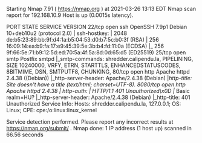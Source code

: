 Starting Nmap 7.91 ( https://nmap.org ) at 2021-03-26 13:13 EDT
Nmap scan report for 192.168.10.9
Host is up (0.0015s latency).

PORT     STATE SERVICE VERSION
22/tcp   open  ssh     OpenSSH 7.9p1 Debian 10+deb10u2 (protocol 2.0)
| ssh-hostkey: 
|   2048 de:b5:23:89:bb:9f:d4:1a:b5:04:53:d0:b7:5c:b0:3f (RSA)
|   256 16:09:14:ea:b9:fa:17:e9:45:39:5e:3b:b4:fd:11:0a (ECDSA)
|_  256 9f:66:5e:71:b9:12:5d:ed:70:5a:4f:5a:8d:0d:65:d5 (ED25519)
25/tcp   open  smtp    Postfix smtpd
|_smtp-commands: shredder.calipendu.la, PIPELINING, SIZE 10240000, VRFY, ETRN, STARTTLS, ENHANCEDSTATUSCODES, 8BITMIME, DSN, SMTPUTF8, CHUNKING, 
80/tcp   open  http    Apache httpd 2.4.38 ((Debian))
|_http-server-header: Apache/2.4.38 (Debian)
|_http-title: Site doesn't have a title (text/html; charset=UTF-8).
8080/tcp open  http    Apache httpd 2.4.38
| http-auth: 
| HTTP/1.1 401 Unauthorized\x0D
|_  Basic realm=HU?
|_http-server-header: Apache/2.4.38 (Debian)
|_http-title: 401 Unauthorized
Service Info: Hosts:  shredder.calipendu.la, 127.0.0.1; OS: Linux; CPE: cpe:/o:linux:linux_kernel

Service detection performed. Please report any incorrect results at https://nmap.org/submit/ .
Nmap done: 1 IP address (1 host up) scanned in 66.56 seconds
